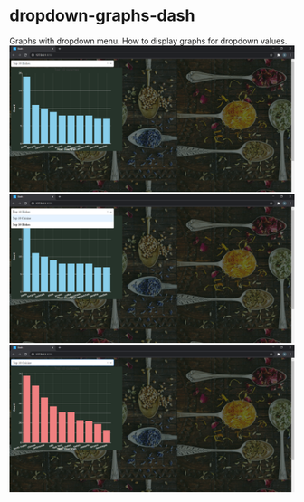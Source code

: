 # dropdown-graphs-dash
Graphs with dropdown menu.
How to display graphs for dropdown values.
![](assets/Screenshot%20(247).png)
![](assets/Screenshot%20(249).png)
![](assets/Screenshot%20(248).png)


